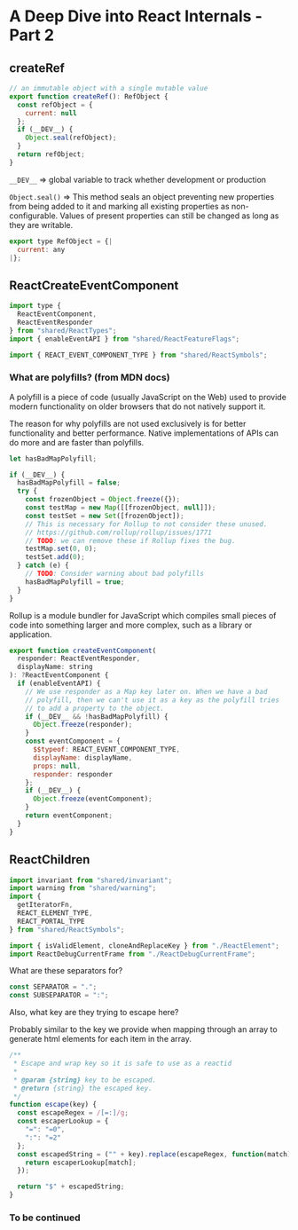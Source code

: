 # A Deep Dive into React Internals - Part 2

## createRef

```jsx
// an immutable object with a single mutable value
export function createRef(): RefObject {
  const refObject = {
    current: null
  };
  if (__DEV__) {
    Object.seal(refObject);
  }
  return refObject;
}
```

`__DEV__` => global variable to track whether development or production

`Object.seal()` => This method seals an object preventing new properties from being added to it and marking all existing properties as non-configurable. Values of present properties can still be changed as long as they are writable.

```jsx
export type RefObject = {|
  current: any
|};
```

## ReactCreateEventComponent

```js
import type {
  ReactEventComponent,
  ReactEventResponder
} from "shared/ReactTypes";
import { enableEventAPI } from "shared/ReactFeatureFlags";

import { REACT_EVENT_COMPONENT_TYPE } from "shared/ReactSymbols";
```

### What are polyfills? (from MDN docs)

A polyfill is a piece of code (usually JavaScript on the Web) used to provide modern functionality on older browsers that do not natively support it.

The reason for why polyfills are not used exclusively is for better functionality and better performance. Native implementations of APIs can do more and are faster than polyfills.

```js
let hasBadMapPolyfill;
```

```js
if (__DEV__) {
  hasBadMapPolyfill = false;
  try {
    const frozenObject = Object.freeze({});
    const testMap = new Map([[frozenObject, null]]);
    const testSet = new Set([frozenObject]);
    // This is necessary for Rollup to not consider these unused.
    // https://github.com/rollup/rollup/issues/1771
    // TODO: we can remove these if Rollup fixes the bug.
    testMap.set(0, 0);
    testSet.add(0);
  } catch (e) {
    // TODO: Consider warning about bad polyfills
    hasBadMapPolyfill = true;
  }
}
```

Rollup is a module bundler for JavaScript which compiles small pieces of code into something larger and more complex, such as a library or application.

```js
export function createEventComponent(
  responder: ReactEventResponder,
  displayName: string
): ?ReactEventComponent {
  if (enableEventAPI) {
    // We use responder as a Map key later on. When we have a bad
    // polyfill, then we can't use it as a key as the polyfill tries
    // to add a property to the object.
    if (__DEV__ && !hasBadMapPolyfill) {
      Object.freeze(responder);
    }
    const eventComponent = {
      $$typeof: REACT_EVENT_COMPONENT_TYPE,
      displayName: displayName,
      props: null,
      responder: responder
    };
    if (__DEV__) {
      Object.freeze(eventComponent);
    }
    return eventComponent;
  }
}
```

## ReactChildren

```js
import invariant from "shared/invariant";
import warning from "shared/warning";
import {
  getIteratorFn,
  REACT_ELEMENT_TYPE,
  REACT_PORTAL_TYPE
} from "shared/ReactSymbols";

import { isValidElement, cloneAndReplaceKey } from "./ReactElement";
import ReactDebugCurrentFrame from "./ReactDebugCurrentFrame";
```

What are these separators for?

```js
const SEPARATOR = ".";
const SUBSEPARATOR = ":";
```

Also, what key are they trying to escape here?

Probably similar to the key we provide when mapping through an array to generate html elements for each item in the array.

```js
/**
 * Escape and wrap key so it is safe to use as a reactid
 *
 * @param {string} key to be escaped.
 * @return {string} the escaped key.
 */
function escape(key) {
  const escapeRegex = /[=:]/g;
  const escaperLookup = {
    "=": "=0",
    ":": "=2"
  };
  const escapedString = ("" + key).replace(escapeRegex, function(match) {
    return escaperLookup[match];
  });

  return "$" + escapedString;
}
```

### To be continued
